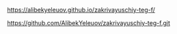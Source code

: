 https://alibekyeleuov.github.io/zakrivayuschiy-teg-f/

https://github.com/AlibekYeleuov/zakrivayuschiy-teg-f.git